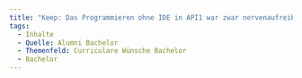 ```yaml
---
title: "Keep: Das Programmieren ohne IDE in API1 war zwar nervenaufreibend aber auch sehr lehrreich. Grundsätzlich viel mir der Einstieg in die Entwicklung dank des Stufenweisen Aufbaus im Studium leicht obwohl ich zu Beginn des Studiums noch nie eine Zeile Code gesehen hatte."
tags:
  - Inhalte
  - Quelle: Alumni Bachelor
  - Themenfeld: Curriculare Wünsche Bachelor
  - Bachelor
---
```


